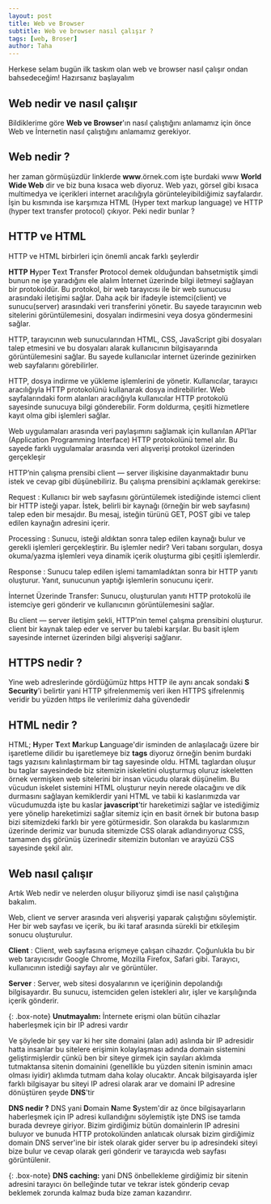 ```yaml
---
layout: post
title: Web ve Browser
subtitle: Web ve browser nasıl çalışır ?
tags: [web, Broser]
author: Taha
---
```


Herkese selam bugün ilk taskım olan web ve browser nasıl çalışır ondan bahsedeceğim! Hazırsanız başlayalım 

## Web nedir ve nasıl çalışır

Bildiklerime göre **Web ve Browser**'ın nasıl çalıştığını anlamamız için önce Web ve İnternetin nasıl çalıştığını anlamamız gerekiyor.

## Web nedir ?

her zaman görmüşüzdür linklerde **www**.örnek.com işte burdaki www **World Wide Web** dir ve biz buna kısaca web diyoruz. Web yazı,
görsel gibi kısaca multimedya ve içerikleri internet aracılığıyla görünteleyibildiğimiz sayfalardır. İşin bu kısmında ise karşımıza
HTML (Hyper text markup language) ve HTTP (hyper text transfer protocol) çıkıyor. Peki nedir bunlar ?

## HTTP ve HTML
HTTP ve HTML birbirleri için önemli ancak farklı şeylerdir 

**HTTP** **H**yper **T**ext **T**ransfer **P**rotocol demek olduğundan bahsetmiştik şimdi bunun ne işe yaradığını ele alalım
İnternet üzerinde bilgi iletmeyi sağlayan bir protokoldür. Bu protokol, bir web tarayıcısı ile bir web sunucusu arasındaki iletişimi
 sağlar. Daha açık bir ifadeyle istemci(client) ve sunucu(server) arasındaki veri transferini yönetir. Bu sayede tarayıcının web sitelerini
  görüntülemesini, dosyaları indirmesini veya dosya göndermesini sağlar.

HTTP, tarayıcının web sunucularından HTML, CSS, JavaScript gibi dosyaları talep etmesini ve bu dosyaları alarak kullanıcının bilgisayarında
 görüntülemesini sağlar. Bu sayede kullanıcılar internet üzerinde gezinirken web sayfalarını görebilirler.

HTTP, dosya indirme ve yükleme işlemlerini de yönetir. Kullanıcılar, tarayıcı aracılığıyla HTTP protokolünü kullanarak dosya indirebilirler.
 Web sayfalarındaki form alanları aracılığıyla kullanıcılar HTTP protokolü sayesinde sunucuya bilgi gönderebilir. Form doldurma, çeşitli hizmetlere
  kayıt olma gibi işlemleri sağlar.

Web uygulamaları arasında veri paylaşımını sağlamak için kullanılan API’lar (Application Programming Interface) HTTP protokolünü temel alır.
 Bu sayede farklı uygulamalar arasında veri alışverişi protokol üzerinden gerçekleşir

 HTTP’nin çalışma prensibi client — server ilişkisine dayanmaktadır bunu istek ve cevap gibi düşünebiliriz. Bu çalışma prensibini açıklamak gerekirse:

Request :
Kullanıcı bir web sayfasını görüntülemek istediğinde istemci client bir HTTP isteği yapar. İstek, belirli bir kaynağı (örneğin bir web sayfasını) talep eden bir mesajdır. Bu mesaj, isteğin türünü GET, POST gibi ve talep edilen kaynağın adresini içerir.

Processing :
Sunucu, isteği aldıktan sonra talep edilen kaynağı bulur ve gerekli işlemleri gerçekleştirir. Bu işlemler nedir? Veri tabanı sorguları, dosya okuma/yazma işlemleri veya dinamik içerik oluşturma gibi çeşitli işlemlerdir.

Response :
Sunucu talep edilen işlemi tamamladıktan sonra bir HTTP yanıtı oluşturur. Yanıt, sunucunun yaptığı işlemlerin sonucunu içerir.

İnternet Üzerinde Transfer:
Sunucu, oluşturulan yanıtı HTTP protokolü ile istemciye geri gönderir ve kullanıcının görüntülemesini sağlar.

Bu client — server iletişim şekli, HTTP’nin temel çalışma prensibini oluşturur. client bir kaynak talep eder ve server bu talebi karşılar. Bu basit işlem sayesinde internet üzerinden bilgi alışverişi sağlanır.

## HTTPS nedir ?

Yine web adreslerinde gördüğümüz https HTTP ile aynı ancak sondaki **S** **Security**'i belirtir yani HTTP şifrelenmemiş  veri iken HTTPS şifrelenmiş veridir bu yüzden https ile verilerimiz daha güvendedir  

## HTML nedir ? 

HTML; **H**yper **T**ext **M**arkup **L**anguage'dir isminden de anlaşılacağı üzere bir işaretleme dilidir bu işaretlemeye biz **tags** diyoruz örneğin benim burdaki
tags yazısını kalınlaştırmam bir tag sayesinde oldu. HTML taglardan oluşur bu taglar sayesindede biz sitemizin iskeletini oluşturmuş oluruz iskeletten örnek vermişken 
web sitelerini bir insan vücudu olarak düşünelim. Bu vücudun iskelet sistemini HTML oluşturur neyin nerede olacağını ve dik durmasını sağlayan kemiklerdir yani HTML
ve tabii ki kaslarımızda var vücudumuzda işte bu kaslar **javascript**'tir hareketimizi sağlar ve istediğimiz yere yönelip hareketimizi sağlar sitemiz için en basit örnek bir butona basıp bizi sitemizdeki farklı bir yere götürmesidir. Son olarakda bu kaslarımızın üzerinde derimiz var bunuda sitemizde CSS olarak adlandırıyoruz CSS, tamamen dış görünüş üzerinedir sitemizin butonları ve arayüzü CSS sayesinde şekil alır.


## Web nasıl çalışır 

Artık Web nedir ve nelerden oluşur biliyoruz şimdi ise nasıl çalıştığına bakalım.

Web, client ve server arasında veri alışverişi yaparak çalıştığını söylemiştir. Her bir web sayfası ve içerik, bu iki taraf arasında sürekli bir etkileşim sonucu oluşturulur.

**Client** :
Client, web sayfasına erişmeye çalışan cihazdır. Çoğunlukla bu bir web tarayıcısıdır Google Chrome, Mozilla Firefox, Safari gibi. Tarayıcı, kullanıcının istediği sayfayı alır ve görüntüler.

**Server** :
Server, web sitesi dosyalarının ve içeriğinin depolandığı bilgisayardır. Bu sunucu, istemciden gelen istekleri alır, işler ve karşılığında içerik gönderir.

{: .box-note}
**Unutmayalım:** İnternete erişmi olan bütün cihazlar haberleşmek için bir IP adresi vardır



Ve şöylede bir şey var ki her site domaini (alan adı) aslında bir IP adresidir hatta insanlar bu sitelere erişimin kolaylaşması adında domain sistemini geliştirmişlerdir çünkü ben bir siteye girmek için sayıları aklımda tutmaktansa sitenin domainini (genellikle bu yüzden sitenin isminin amacı olması iyidir) aklımda tutmam daha kolay olucaktır. Ancak bilgisayarda işler farklı bilgisayar bu siteyi IP adresi olarak arar ve domaini IP adresine dönüştüren şeyde **DNS**'tir

**DNS nedir ?** DNS yani **D**omain **N**ame **S**ystem'dir az önce bilgisayarların haberleşmek için IP adresi kullandığını söylemiştik işte DNS ise tamda burada devreye giriyor. Bizim girdiğimiz bütün domainlerin IP adresini buluyor ve bunuda HTTP protokolünden anlatıcak olursak bizim girdiğimiz domain DNS server'ine bir istek olarak gider server bu ip adresindeki siteyi bize bulur ve cevap olarak geri gönderir ve tarayıcda web sayfası görüntülenir.

{: .box-note}
**DNS caching:** yani DNS önbellekleme girdiğimiz bir sitenin adresini tarayıcı ön belleğinde tutar ve tekrar istek gönderip cevap beklemek zorunda kalmaz buda bize zaman kazandırır.

